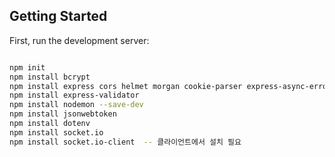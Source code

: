 ## Getting Started

First, run the development server:

```bash

npm init
npm install bcrypt
npm install express cors helmet morgan cookie-parser express-async-errors
npm install express-validator
npm install nodemon --save-dev
npm install jsonwebtoken
npm install dotenv
npm install socket.io
npm install socket.io-client  -- 클라이언트에서 설치 필요

```
